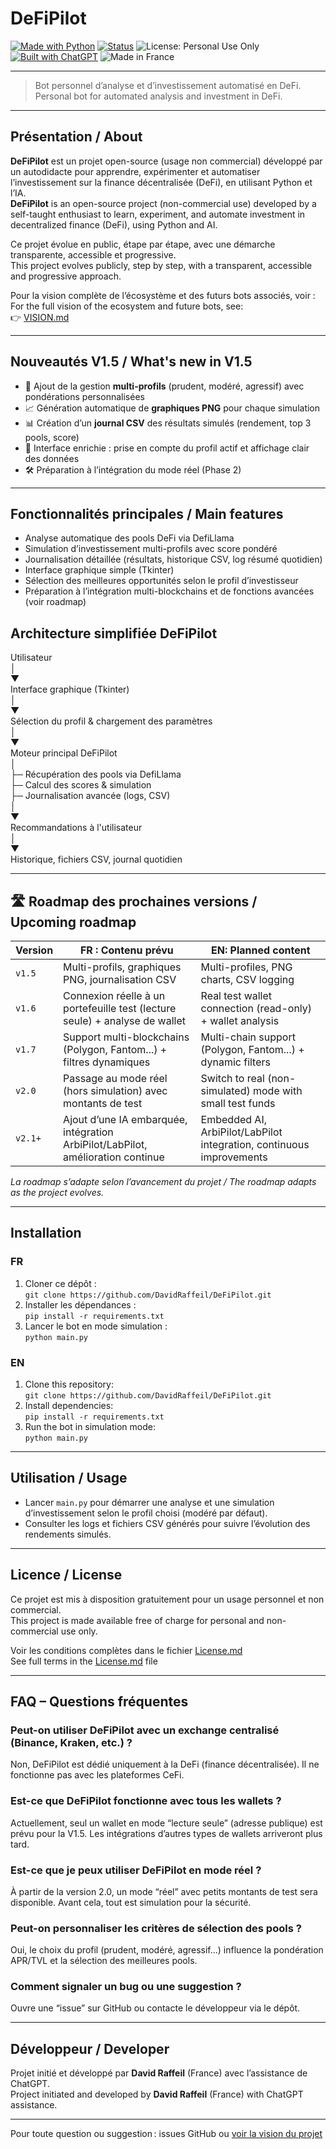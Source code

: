 # DeFiPilot

[![Made with Python](https://img.shields.io/badge/Made%20with-Python-3776AB?logo=python&logoColor=white)](https://www.python.org/)
[![Status](https://img.shields.io/badge/status-stable-brightgreen)]()
![License: Personal Use Only](https://img.shields.io/badge/license-Personal--Use--Only-lightgrey)
[![Built with ChatGPT](https://img.shields.io/badge/built%20with-ChatGPT-10a37f?logo=openai&logoColor=white)](https://openai.com/chatgpt)
![Made in France](https://img.shields.io/badge/Made%20in-France-blue?logo=france&logoColor=white)

---

> Bot personnel d’analyse et d’investissement automatisé en DeFi.  
> Personal bot for automated analysis and investment in DeFi.

---

## Présentation / About

**DeFiPilot** est un projet open-source (usage non commercial) développé par un autodidacte pour apprendre, expérimenter et automatiser l’investissement sur la finance décentralisée (DeFi), en utilisant Python et l’IA.  
**DeFiPilot** is an open-source project (non-commercial use) developed by a self-taught enthusiast to learn, experiment, and automate investment in decentralized finance (DeFi), using Python and AI.

Ce projet évolue en public, étape par étape, avec une démarche transparente, accessible et progressive.  
This project evolves publicly, step by step, with a transparent, accessible and progressive approach.

Pour la vision complète de l’écosystème et des futurs bots associés, voir :  
For the full vision of the ecosystem and future bots, see:  
👉 [VISION.md](https://github.com/DavidRaffeil/DeFiPilot/blob/main/VISION.md)

---

## Nouveautés V1.5 / What's new in V1.5

- 🔀 Ajout de la gestion **multi-profils** (prudent, modéré, agressif) avec pondérations personnalisées
- 📈 Génération automatique de **graphiques PNG** pour chaque simulation
- 📊 Création d’un **journal CSV** des résultats simulés (rendement, top 3 pools, score)
- 🧠 Interface enrichie : prise en compte du profil actif et affichage clair des données
- 🛠 Préparation à l’intégration du mode réel (Phase 2)

---

## Fonctionnalités principales / Main features

- Analyse automatique des pools DeFi via DefiLlama
- Simulation d’investissement multi-profils avec score pondéré
- Journalisation détaillée (résultats, historique CSV, log résumé quotidien)
- Interface graphique simple (Tkinter)
- Sélection des meilleures opportunités selon le profil d’investisseur
- Préparation à l’intégration multi-blockchains et de fonctions avancées (voir roadmap)

## Architecture simplifiée DeFiPilot

Utilisateur  
   │  
   ▼  
Interface graphique (Tkinter)  
   │  
   ▼  
Sélection du profil & chargement des paramètres  
   │  
   ▼  
Moteur principal DeFiPilot  
   │  
   ├─ Récupération des pools via DefiLlama  
   ├─ Calcul des scores & simulation  
   ├─ Journalisation avancée (logs, CSV)  
   │  
   ▼  
Recommandations à l'utilisateur  
   │  
   ▼  
Historique, fichiers CSV, journal quotidien

---

## 🛣️ Roadmap des prochaines versions / Upcoming roadmap

| Version | FR : Contenu prévu | EN: Planned content |
|---------|--------------------|---------------------|
| `v1.5`  | Multi-profils, graphiques PNG, journalisation CSV | Multi-profiles, PNG charts, CSV logging |
| `v1.6`  | Connexion réelle à un portefeuille test (lecture seule) + analyse de wallet | Real test wallet connection (read-only) + wallet analysis |
| `v1.7`  | Support multi-blockchains (Polygon, Fantom...) + filtres dynamiques | Multi-chain support (Polygon, Fantom...) + dynamic filters |
| `v2.0`  | Passage au mode réel (hors simulation) avec montants de test | Switch to real (non-simulated) mode with small test funds |
| `v2.1+` | Ajout d’une IA embarquée, intégration ArbiPilot/LabPilot, amélioration continue | Embedded AI, ArbiPilot/LabPilot integration, continuous improvements |

*La roadmap s’adapte selon l’avancement du projet / The roadmap adapts as the project evolves.*

---

## Installation

### FR  
1. Cloner ce dépôt :  
   `git clone https://github.com/DavidRaffeil/DeFiPilot.git`  
2. Installer les dépendances :  
   `pip install -r requirements.txt`  
3. Lancer le bot en mode simulation :  
   `python main.py`  

### EN  
1. Clone this repository:  
   `git clone https://github.com/DavidRaffeil/DeFiPilot.git`  
2. Install dependencies:  
   `pip install -r requirements.txt`  
3. Run the bot in simulation mode:  
   `python main.py`  

---

## Utilisation / Usage

- Lancer `main.py` pour démarrer une analyse et une simulation d’investissement selon le profil choisi (modéré par défaut).
- Consulter les logs et fichiers CSV générés pour suivre l’évolution des rendements simulés.

---

## Licence / License

Ce projet est mis à disposition gratuitement pour un usage personnel et non commercial.  
This project is made available free of charge for personal and non-commercial use only.

Voir les conditions complètes dans le fichier [License.md](./License.md)  
See full terms in the [License.md](./License.md) file

---

## FAQ – Questions fréquentes

### Peut-on utiliser DeFiPilot avec un exchange centralisé (Binance, Kraken, etc.) ?
Non, DeFiPilot est dédié uniquement à la DeFi (finance décentralisée). Il ne fonctionne pas avec les plateformes CeFi.

### Est-ce que DeFiPilot fonctionne avec tous les wallets ?
Actuellement, seul un wallet en mode “lecture seule” (adresse publique) est prévu pour la V1.5. Les intégrations d’autres types de wallets arriveront plus tard.

### Est-ce que je peux utiliser DeFiPilot en mode réel ?
À partir de la version 2.0, un mode “réel” avec petits montants de test sera disponible. Avant cela, tout est simulation pour la sécurité.

### Peut-on personnaliser les critères de sélection des pools ?
Oui, le choix du profil (prudent, modéré, agressif…) influence la pondération APR/TVL et la sélection des meilleures pools.

### Comment signaler un bug ou une suggestion ?
Ouvre une “issue” sur GitHub ou contacte le développeur via le dépôt.

---

## Développeur / Developer

Projet initié et développé par **David Raffeil** (France) avec l’assistance de ChatGPT.  
Project initiated and developed by **David Raffeil** (France) with ChatGPT assistance.

---

Pour toute question ou suggestion : issues GitHub ou [voir la vision du projet](https://github.com/DavidRaffeil/DeFiPilot/blob/main/VISION.md)
